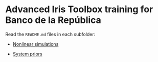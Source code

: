 # Advanced Iris Toolbox training for Banco de la República

Read the `README.md` files in each subfolder:

* [Nonlinear simulations](nonlin-simulations/README.md)

* [System priors](system-priors/README.md)


